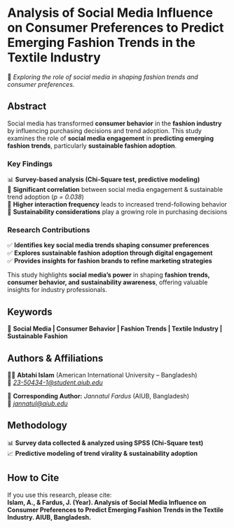 # **Analysis of Social Media Influence on Consumer Preferences to Predict Emerging Fashion Trends in the Textile Industry**  
🔗 *Exploring the role of social media in shaping fashion trends and consumer preferences.*  

## **Abstract**  
Social media has transformed **consumer behavior** in the **fashion industry** by influencing purchasing decisions and trend adoption. This study examines the role of **social media engagement** in **predicting emerging fashion trends**, particularly **sustainable fashion adoption**.  

### **Key Findings**  
📊 **Survey-based analysis (Chi-Square test, predictive modeling)**  
🔹 **Significant correlation** between social media engagement & sustainable trend adoption (*p = 0.038*)  
🔹 **Higher interaction frequency** leads to increased trend-following behavior  
🔹 **Sustainability considerations** play a growing role in purchasing decisions  

### **Research Contributions**  
✅ **Identifies key social media trends shaping consumer preferences**  
✅ **Explores sustainable fashion adoption through digital engagement**  
✅ **Provides insights for fashion brands to refine marketing strategies**  

This study highlights **social media’s power** in shaping **fashion trends, consumer behavior, and sustainability awareness**, offering valuable insights for industry professionals.  

## **Keywords**  
🔹 **Social Media | Consumer Behavior | Fashion Trends | Textile Industry | Sustainable Fashion**  

## **Authors & Affiliations**  
👨‍🎓 **Abtahi Islam** (American International University – Bangladesh)  
📧 *[23-50434-1@student.aiub.edu](mailto:23-50434-1@student.aiub.edu)*  

📖 **Corresponding Author:** *Jannatul Fardus* (AIUB, Bangladesh)  
📧 *[jannatul@aiub.edu](mailto:jannatul@aiub.edu)*  

## **Methodology**  
📊 **Survey data collected & analyzed using SPSS (Chi-Square test)**  
📈 **Predictive modeling of trend virality & sustainability adoption**  

## **How to Cite**  
If you use this research, please cite:  
**Islam, A., & Fardus, J. (Year). Analysis of Social Media Influence on Consumer Preferences to Predict Emerging Fashion Trends in the Textile Industry. AIUB, Bangladesh.**  
